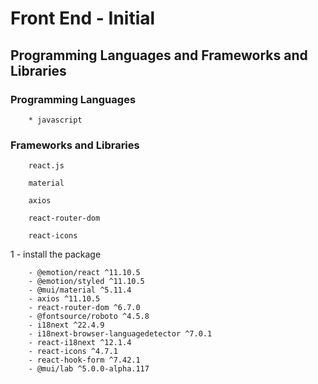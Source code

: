 # Front End - Initial 

##  Programming Languages and Frameworks and Libraries

### Programming Languages

```
    * javascript
```

### Frameworks and Libraries

```
    react.js
```
```
    material
```
```
    axios
```
```
    react-router-dom
```
```
    react-icons
```

1 - install the package

```
    - @emotion/react ^11.10.5
    - @emotion/styled ^11.10.5
    - @mui/material ^5.11.4
    - axios ^11.10.5
    - react-router-dom ^6.7.0
    - @fontsource/roboto ^4.5.8
    - i18next ^22.4.9
    - i18next-browser-languagedetector ^7.0.1
    - react-i18next ^12.1.4
    - react-icons ^4.7.1
    - react-hook-form ^7.42.1
    - @mui/lab ^5.0.0-alpha.117
```